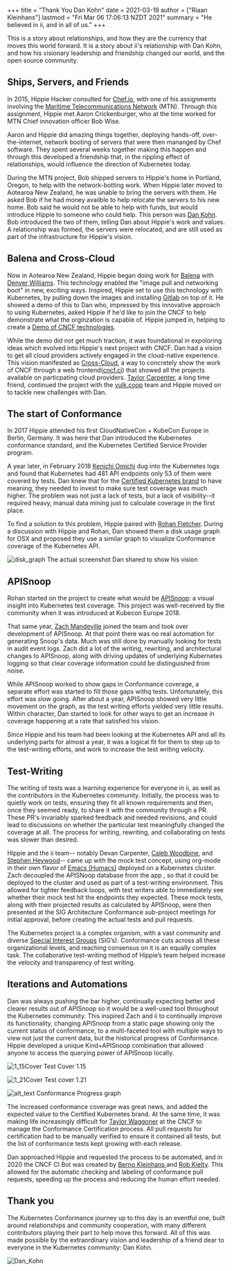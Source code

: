 +++ 
title = "Thank You Dan Kohn" 
date = 2021-03-19 
author = ["Riaan Kleinhans"]
lastmod = "Fri Mar 06 17:06:13 NZDT 2021" 
summary = "He believed in ii, and in
all of us." 
+++

This is a story about relationships, and how they are the currency that moves
this world forward. It is a story about ii's relationship with Dan Kohn, and how
his visionary leadership and friendship changed our world, and the open source
community.

## Ships, Servers, and Friends

In 2015, Hippie Hacker consulted for [Chef.io](https://www.chef.io/), with one
of his assignments involving the [Maritime Telecommunications
Network](https://en.wikipedia.org/wiki/Maritime_Telecommunications_Network)
(MTN). Through this assignment, Hippie met Aaron Crickenburger, who at the time
worked for MTN Chief innovation officer Bob Wise.

Aaron and Hippie did amazing things together, deploying hands-off,
over-the-internet, network booting of servers that were then mananged by Chef
software. They spent several weeks together making this happen and through this
developed a friendship that, in the rippling effect of relationships, would
influence the direction of Kubernetes today.

<!-- NOTE:
I am not sure where this anecdote fits into the story about Dan, Kubernetes, and ii.  
In the interest of having a clear narrative, I edited it out.

During this time Hippie was preparing a presentation about the work he was doing
with the [Marine Reach](https://marinereach.com/) vessels. He asked Bob and his
team if he could show them his presentation for some feedback from a live
audience. The team really resonated with Hippie’s passion for the things he was
involved in with Marine Reach. -->

During the MTN project, Bob shipped servers to Hippie's home in Portland,
Oregon, to help with the network-botting work. When Hippie later moved to
Aotearoa New Zealand, he was unable to bring the servers with them. He asked Bob
if he had money availble to help relocate the servers to his new home. Bob said
he would not be able to help with funds, but would introduce Hippie to someone who
could help. This person was [Dan Kohn](https://en.wikipedia.org/wiki/Dan_Kohn).
Bob introduced the two of them, telling Dan about Hippie's work and values. A
relationship was formed, the servers were relocated, and are still used as part
of the infrastructure for Hippie's vision.

## Balena and Cross-Cloud

Now in Aotearoa New Zealand, Hippie began doing work for [Balena](https://www.balena.io/)
with [Denver Williams](https://github.com/denverwilliams). This technology
enabled the "image pull and networking boot" in new, exciting ways. Inspired,
Hippie set to use this technology with Kubernetes, by pulling down the images
and installing [Gitlab](https://about.gitlab.com) on top of it. He showed a demo
of this to Dan who, impressed by this innovative approach to using Kubernetes,
asked Hippie if he'd like to join the CNCF to help demonstrate what the
orginzation is capable of. Hippie jumped in, helping to create a [Demo of CNCF
technologies](https://github.com/cncf/demo/).

While the demo did not get much traction, it was foundational in expoloring
ideas which evolved into Hippie's next project with CNCF. Dan had a vision to
get all cloud providers actively engaged in the cloud-native experience. This
vision manifested as [Cross-Cloud](https://github.com/crosscloudci/cross-cloud),
a way to concretely show the work of CNCF through a web
frontend([cncf.ci](https://cncf.ci/)) that showed all the projects available on
particpating cloud providers. [Taylor Carpenter](https://github.com/taylor), a
long time friend, continued the project with the [vulk.coop](https://vulk.coop)
team and Hippie moved on to tackle new challenges with Dan.

## The start of Conformance

In 2017 Hippie attended his first CloudNativeCon + KubeCon Europe in Berlin,
Germany. It was here that Dan introduced the Kubernetes conformance standard,
and the Kubernetes Certified Service Provider program.

A year later, in February 2018 [Kenichi Omichi](https://github.com/oomichi) dug
into the Kubernetes logs and found that Kubernetes had 481 API endpoints only 53
of them were covered by tests. Dan knew that for the [Certified Kubernetes
brand](https://github.com/cncf/k8s-conformance/pulls#certified-kubernetes) to
have meaning, they needed to invest to make sure test coverage was much higher.
The problem was not just a lack of tests, but a lack of visibility--it required
heavy, manual data mining just to calculate coverage in the first place.

To find a solution to this problem, Hippie paired with [Rohan
Fletcher](https://github.com/rohfle). During a discussion with Hippie and Rohan,
Dan showed them a disk usage graph for OSX and proposed they use a similar graph
to visualize Conformance coverage of the Kubernetes API.

![disk_graph](/images/blog_image/disk_graph.png "The actual screenshot Dan
shared to show his vision") The actual screenshot Dan shared to show his vision

## APISnoop

Rohan started on the project to create what would be
[APISnoop](https://apisnoop.cncf.io/): a visual insight into Kubernetes test
coverage. This project was well-received by the community when it was introduced
at Kubecon Europe 2018.

That same year, [Zach Mandeville](https://github.com/zachmandeville) joined the
team and took over development of APISnoop. At that point there was no real
automation for generating Snoop's data. Much was still done by manually looking
for tests in audit event logs. Zach did a lot of the writing, rewriting, and
architectural changes to APISnoop, along with driving updates of underlying
Kubernetes logging so that clear coverage information could be distinguished
from noise.

While APISnoop worked to show gaps in Conformance coverage, a separate effort
was started to fill those gaps withq tests. Unfortunately, this effort was slow
going. After about a year, APISnoop showed very little movement on the graph, as
the test writing efforts yielded very little results. Within character, Dan
started to look for other ways to get an increase in coverage happening at a
rate that satisfied his vision.

Since Hippie and his team had been looking at the Kubernetes API and all its
underlying parts for almost a year, it was a logical fit for them to step up to
the test-writing efforts, and work to increase the test writing velocity.

## Test-Writing

The writing of tests was a learning experience for everyone in ii, as well as
the contributors in the Kubernetes community. Initially, the process was to
quietly work on tests, ensuring they fit all known requirements and then, once
they seemed ready, to share it with the community through a PR. These PR's
invariably sparked feedback and needed revisions, and could lead to discussions
on whether the particular test meaningfully changed the coverage at all. The
process for writing, rewriting, and collaborating on tests was slower than
desired.

Hippie and the ii team-- notably Devan Carpenter, [Caleb
Woodbine](https://github.com/bobymcbobs), and [Stephen
Heywood](https://github.com/heyste)-- came up with the mock test concept, using
org-mode in their own flavor of [Emacs (Humacs)](https://www.humacs.org/)
deployed on a Kubernetes cluster. Zach decoupled the APISNoop database from the
app , so that it could be deployed to the cluster and used as part of a
test-writing environment. This allowed for tighter feedback loops, with test
writers able to immediately see whether their mock test hit the endpoints they
expected. These mock tests, along with their projected results as calculated by
APISnoop, were then presented at the SIG Architecture Conformance sub-project
meetings for initial approval, before creating the actual tests and pull
requests.

The Kubernetes project is a complex organism, with a vast community and diverse
[Special Interest Groups](https://github.com/kubernetes/community) (SIG’s).
Conformance cuts across all these organizational levels, and reaching consensus
on it is an equally complex task. The collaborative test-writing method of
Hippie’s team helped increase the velocity and transparency of test writing.

<!-- Note: am not sure if this section fits fully into the flow of the essay. If
we want to publicize sharing.io, it might be served better in its own blog post.
--> <!-- These tools and methods are continually being improved to encouraging
--> <!-- co-operation between test writers. One recent iteration is the creation
of --> <!-- [Sharing.io](https://pair.sharing.io/) for collaboration, it also
brought into --> <!-- being their unique --> <!--
[Kind+APISnoop](https://github.com/cncf/apisnoop/tree/main/kind) combination -->
<!-- that allows anyone to access the power of APISnoop locally. -->

## Iterations and Automations

Dan was always pushing the bar higher, continually expecting better and clearer
results out of APISnoop so it would be a well-used tool throughout the
Kubernetes community. This inspired Zach and ii to continually improve its
functionality, changing APISnoop from a static page showing only the current
status of conformance, to a multi-faceted tool with multiple ways to view not
just the current data, but the historical progress of Conformance. Hippie
developed a unique Kind+APISnoop combination that allowed anyone to access the
querying power of APISnoop locally.

![1_15Cover](/images/blog_image/1_15Cover.png "1.15 Cover") Test Cover 1.15

![1_21Cover](/images/blog_image/1_21cover.png "1.21 Cover") Test cover 1.21

![alt_text](/images/blog_image/Conformance-progress.png "conformance-progress")
Conformance Progress graph

The increased conformance coverage was great news, and added the expected value
to the Certified Kubernetes brand. At the same time, it was making life
increasingly difficult for [Taylor Waggoner](https://github.com/taylorwaggoner)
at the CNCF to manage the Conformance Certification process. All pull requests
for certification had to be manually verified to ensure it contained all tests,
but the list of conformance tests kept growing with each release.

Dan approached Hippie and requested the process to be automated, and in 2020 the
CNCF CI Bot was created by [Berno Kleinhans ](https://github.com/bernokl)and
[Rob Kielty](https://github.com/RobertKielty). This allowed for the automatic
checking and labeling of conformance pull requests, speeding up the process and
reducing the human effort needed.

## Thank you

The Kubernetes Conformance journey up to this day is an eventful one, built
around relationships and community cooperation, with many different contributors
playing their part to help move this forward. All of this was made possible by
the extraordinary vision and leadership of a friend dear to everyone in the
Kubernetes community: Dan Kohn.

![Dan_Kohn](/images/blog_image/dan_kohn.jpg "Dan Kohn")
